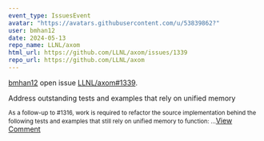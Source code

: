 ```yaml
---
event_type: IssuesEvent
avatar: "https://avatars.githubusercontent.com/u/53839862?"
user: bmhan12
date: 2024-05-13
repo_name: LLNL/axom
html_url: https://github.com/LLNL/axom/issues/1339
repo_url: https://github.com/LLNL/axom
---
```


<a href='https://github.com/bmhan12' target='_blank'>bmhan12</a> open issue <a href='https://github.com/LLNL/axom/issues/1339' target='_blank'>LLNL/axom#1339</a>.

<p>Address outstanding tests and examples that rely on unified memory</p><small>As a follow-up to #1316, work is required to refactor the source implementation behind the following tests and examples that still rely on unified memory to function:...</small><a href='https://github.com/LLNL/axom/issues/1339' target='_blank'>View Comment</a>